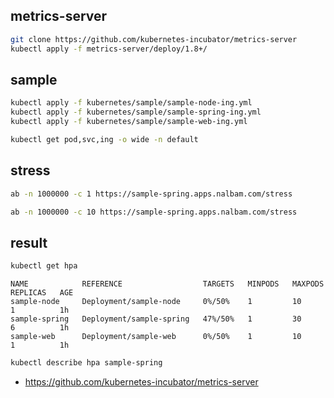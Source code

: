 ## metrics-server
```bash
git clone https://github.com/kubernetes-incubator/metrics-server
kubectl apply -f metrics-server/deploy/1.8+/
```

## sample
```bash
kubectl apply -f kubernetes/sample/sample-node-ing.yml
kubectl apply -f kubernetes/sample/sample-spring-ing.yml
kubectl apply -f kubernetes/sample/sample-web-ing.yml

kubectl get pod,svc,ing -o wide -n default
```

## stress
```bash
ab -n 1000000 -c 1 https://sample-spring.apps.nalbam.com/stress

ab -n 1000000 -c 10 https://sample-spring.apps.nalbam.com/stress
```

## result
```bash
kubectl get hpa
```
```
NAME            REFERENCE                  TARGETS   MINPODS   MAXPODS   REPLICAS   AGE
sample-node     Deployment/sample-node     0%/50%    1         10        1          1h
sample-spring   Deployment/sample-spring   47%/50%   1         30        6          1h
sample-web      Deployment/sample-web      0%/50%    1         10        1          1h
```

```bash
kubectl describe hpa sample-spring
```

* https://github.com/kubernetes-incubator/metrics-server
